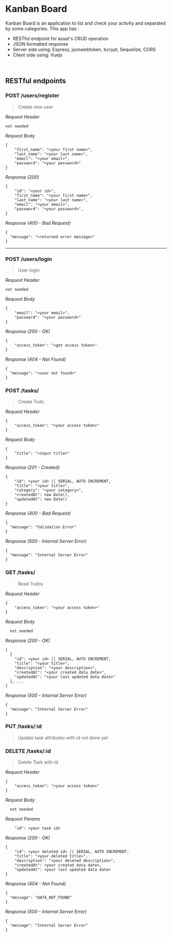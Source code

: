 # Kanban Board
Kanban Board is an application to list and check your activity and separated by some categories. This app has : 
* RESTful endpoint for asset's CRUD operation
* JSON formatted response
* Server side using: Express, jsonwebtoken, bcrypt, Sequelize, CORS
* Client side using: Vuejs

&nbsp;

## RESTful endpoints
### POST /users/register

> Create new user

_Request Header_
```
not needed
```

_Request Body_
```
{ 
    "first_name": "<your first name>",
    "last_name": "<your last name>",
    "email": "<your email>",
    "password": "<your password>"
}
```

_Response (200)_
```
{
    "id": "<your id>",
    "first_name": "<your first name>",
    "last_name": "<your last name>",
    "email": "<your email>",
    "password": "<your password>",
}
```

_Response (400 - Bad Request)_
```
{
  "message": "<returned error message>"
}
```
---
### POST /users/login

> User login

_Request Header_
```
not needed
```

_Request Body_
```
{
    "email": "<your email>",
    "password": "<your password>"
}
```

_Response (200 - OK)_
```
{
    "access_token": "<get access token>"
}
```

_Response (404 - Not Found)_
```
{
  "message": "<user not found>"
}
```

### POST /tasks/
> Create Todo

_Request Header_
```
{
    "access_token": "<your access token>"
}
```

_Request Body_
```
{
    "title": "<input title>"
}
```

_Response (201 - Created)_
```
{
    "id": <your id> || SERIAL, AUTO INCREMENT,
    "title": "<your title>",
    "category": "<your category>",
    "createdAt": new Date(),
    "updatedAt": new Date()
}
```

_Response (400 - Bad Request)_
```
{
  "message": "Validation Error"
}
```

_Response (500 - Internal Server Error)_
```
{
  "message": "Internal Server Error"
}
```

### GET /tasks/
> Read Todos

_Request Header_
```
{
    "access_token": "<your access token>"
}
```

_Request Body_
```
  not needed
```

_Response (200 - OK)_
```
[
  {
    "id": <your id> || SERIAL, AUTO INCREMENT,
    "title": "<your title>",
    "description": "<your description>",
    "createdAt": "<your created data date>",
    "updatedAt": "<your last updated data date>"
  }, ...
]
```

_Response (500 - Internal Server Error)_
```
{
  "message": "Internal Server Error"
}
```


### PUT /tasks/:id
> Update task attributes with id
> not done yet
<!-- _Request Header_
```
{
    "access_token": "<your access token>"
}
```

_Request Body_
```
  not needed
```

_Request Params_
```
    "id": <your task id>
```

_Response (200 - OK)_
```
{
    "id": <your updated id> || SERIAL, AUTO INCREMENT,
    "title": "<your updated title>",
    "description": "<your updated description>",
    "createdAt": <your created data date>,
    "updatedAt": <your last updated data date>
}

```

_Response (400 - Bad Request)_
```
{
  "message": "Validation Error"
}
```

_Response (404 - Not Found)_
```
{
  "message": "DATA_NOT_FOUND"
}
```

_Response (500 - Internal Server Error)_
```
{
  "message": "Internal Server Error"
}
``` -->


### DELETE /tasks/:id
> Delete Task with id

_Request Header_
```
{
    "access_token": "<your access token>"
}
```

_Request Body_
```
  not needed
```

_Request Params_
```
    "id": <your task id>
```

_Response (200 - OK)_
```
{
    "id": <your deleted id> || SERIAL, AUTO INCREMENT,
    "title": "<your deleted title>",
    "description": "<your deleted description>",
    "createdAt": <your created data date>,
    "updatedAt": <your last updated data date>
}

```

_Response (404 - Not Found)_
```
{
  "message": "DATA_NOT_FOUND"
}
```

_Response (500 - Internal Server Error)_
```
{
  "message": "Internal Server Error"
}
```
